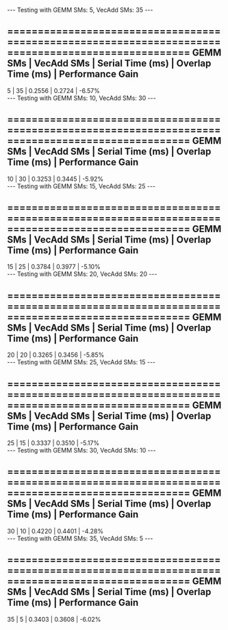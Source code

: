 --- Testing with GEMM SMs: 5, VecAdd SMs: 35 ---

====================================================================================================
GEMM SMs     | VecAdd SMs   | Serial Time (ms)     | Overlap Time (ms)    | Performance Gain    
----------------------------------------------------------------------------------------------------
5            | 35           | 0.2556               | 0.2724               | -6.57%              
--- Testing with GEMM SMs: 10, VecAdd SMs: 30 ---

====================================================================================================
GEMM SMs     | VecAdd SMs   | Serial Time (ms)     | Overlap Time (ms)    | Performance Gain    
----------------------------------------------------------------------------------------------------
10           | 30           | 0.3253               | 0.3445               | -5.92%              
--- Testing with GEMM SMs: 15, VecAdd SMs: 25 ---

====================================================================================================
GEMM SMs     | VecAdd SMs   | Serial Time (ms)     | Overlap Time (ms)    | Performance Gain    
----------------------------------------------------------------------------------------------------
15           | 25           | 0.3784               | 0.3977               | -5.10%              
--- Testing with GEMM SMs: 20, VecAdd SMs: 20 ---

====================================================================================================
GEMM SMs     | VecAdd SMs   | Serial Time (ms)     | Overlap Time (ms)    | Performance Gain    
----------------------------------------------------------------------------------------------------
20           | 20           | 0.3265               | 0.3456               | -5.85%              
--- Testing with GEMM SMs: 25, VecAdd SMs: 15 ---

====================================================================================================
GEMM SMs     | VecAdd SMs   | Serial Time (ms)     | Overlap Time (ms)    | Performance Gain    
----------------------------------------------------------------------------------------------------
25           | 15           | 0.3337               | 0.3510               | -5.17%              
--- Testing with GEMM SMs: 30, VecAdd SMs: 10 ---

====================================================================================================
GEMM SMs     | VecAdd SMs   | Serial Time (ms)     | Overlap Time (ms)    | Performance Gain    
----------------------------------------------------------------------------------------------------
30           | 10           | 0.4220               | 0.4401               | -4.28%              
--- Testing with GEMM SMs: 35, VecAdd SMs: 5 ---

====================================================================================================
GEMM SMs     | VecAdd SMs   | Serial Time (ms)     | Overlap Time (ms)    | Performance Gain    
----------------------------------------------------------------------------------------------------
35           | 5            | 0.3403               | 0.3608               | -6.02%        